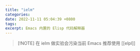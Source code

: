 ```yaml
---
title: "ielm"
categories: 
date: 2022-11-11 05:04:39 +0800
tags: 
excerpt: Emacs 内置的 Elisp 代码解释器
---
```




> [!NOTE] 在 ielm 做实验会污染当前 Emacs
> 推荐使用 [[elpl]]



